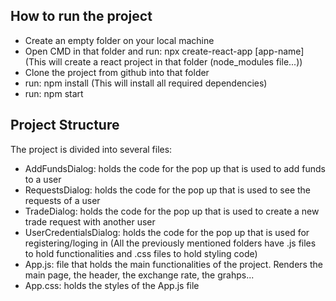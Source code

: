 ## How to run the project
- Create an empty folder on your local machine
- Open CMD in that folder and run: npx create-react-app [app-name] (This will create a react project in that folder (node_modules file...))
- Clone the project from github into that folder
- run: npm install (This will install all required dependencies)
- run: npm start

## Project Structure
The project is divided into several files:
- AddFundsDialog: holds the code for the pop up that is used to add funds to a user
- RequestsDialog: holds the code for the pop up that is used to see the requests of a user
- TradeDialog: holds the code for the pop up that is used to create a new trade request with another user
- UserCredentialsDialog: holds the code for the pop up that is used for registering/loging in
(All the previously mentioned folders have .js files to hold functionalities and .css files to hold styling code)
- App.js: file that holds the main functionalities of the project. Renders the main page, the header, the exchange rate, the grahps...
- App.css: holds the styles of the App.js file